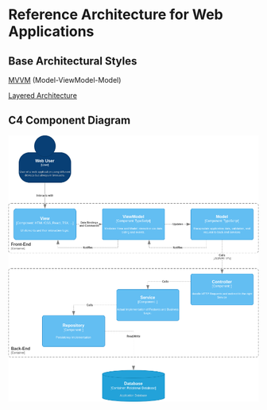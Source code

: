 # Reference Architecture for Web Applications
## Base Architectural Styles
[MVVM](https://learn.microsoft.com/en-us/dotnet/architecture/maui/mvvm) (Model-ViewModel-Model)

[Layered Architecture](https://www.baeldung.com/cs/layered-architecture)

## C4 Component Diagram
![Web Architecture](ReferenceWebArchitecture.png)
